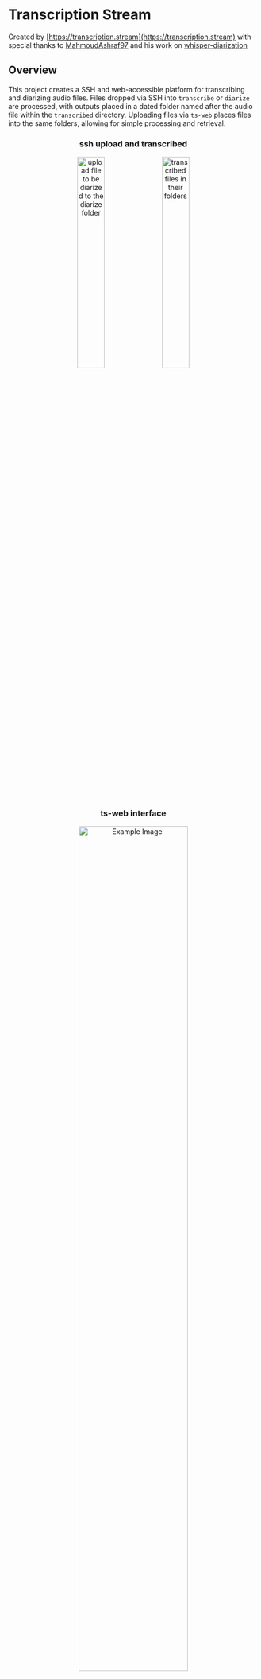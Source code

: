 
# Transcription Stream
Created by [https://transcription.stream](https://transcription.stream) with special thanks to [MahmoudAshraf97](https://github.com/MahmoudAshraf97) and his work on [whisper-diarization](https://github.com/MahmoudAshraf97/whisper-diarization/)

## Overview
This project creates a SSH and web-accessible platform for transcribing and diarizing audio files. Files dropped via SSH into `transcribe` or `diarize` are processed, with outputs placed in a dated folder named after the audio file within the `transcribed` directory. Uploading files via `ts-web` places files into the same folders, allowing for simple processing and retrieval.
<div align="center">
<h3>ssh upload and transcribed</h3>
<img src="https://transcription.stream/ts-sshupload.png" width="33%" style="vertical-align: top;" alt="upload file to be diarized to the diarize folder">  <img src="https://transcription.stream/ts-sshtranscribed.png" width="33%" style="vertical-align: top;" alt="transcribed files in their folders">

<h3>ts-web interface</h3>
<img src="https://transcription.stream/ts-web.png" width="66%" alt="Example Image">
</div>

**Prerequisite: NVIDIA GPU.**

## Build and Run Instructions

### Creating Volume
- **Transcription Stream Volume:**
  ```bash
  docker volume create --name=transcriptionstream
  ```

### Build Images from their respective folders
- **ts-web Image:** (Minimal build, very small and fast)
  ```bash
  docker build -t ts-web:latest .
  ```
- **ts-gpu Image:** (Approximately 13.8GB, includes necessary offline models)
  ```bash
  docker build -t ts-gpu:latest .
  ```

### Run the Service
- Start the service using `docker-compose`. This provides updates from running jobs and  noisy `ts-web` logs:
  ```bash
  docker-compose -p transcriptionstream up
  ```

## Additional Information

### Ports
- **SSH:** 22222
- **HTTP:** 5006

### SSH Server Access
- **Port:** 22222
- **User:** `transcriptionstream`
- **Password:** `nomoresaastax`
- **Usage:** Place audio files in `transcribe` or `diarize`. Completed files are stored in `transcribed`.

### Web Interface
- **URL:** [http://dockerip:5006](http://dockerip:5006)
- **Features:**
  - Audio file upload/download
  - Task completion alerts with interactive links
  - HTML5 web player with speed control and transcription highlighting
  - Time-synced transcription scrubbing/highlighting/scrolling

> **Warning:** This is example code for example purposes and should not be used in production environments.

### Customization and Troubleshooting
- Change the password for `transcriptionstream` in the `ts-gpu` Dockerfile.
- Update the secret in `ts-web` app.py.
- The transcription option uses `whisperx`, but was designed for `whisper`. Note that the raw text output for transcriptions might not display correctly in the console.
- The `large-v2` model is not included in the initial build. You can add a `RUN` line in the `ts-gpu` Dockerfile for inclusion during build or adjust `transcribe_example_d.sh` to use the medium model
